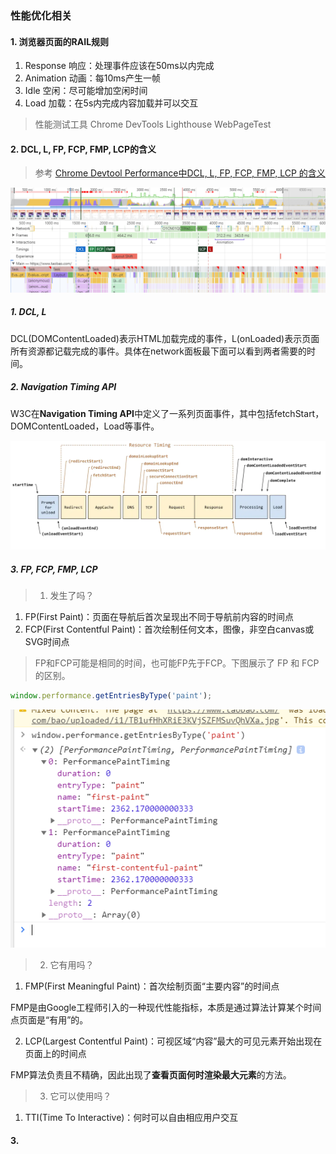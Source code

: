 ### 性能优化相关

#### 1. 浏览器页面的RAIL规则
1. Response 响应：处理事件应该在50ms以内完成
2. Animation 动画：每10ms产生一帧
3. Idle 空闲：尽可能增加空闲时间
4. Load 加载：在5s内完成内容加载并可以交互

> 性能测试工具 Chrome DevTools  Lighthouse  WebPageTest

#### 2. DCL, L, FP, FCP, FMP, LCP的含义

> 参考 [Chrome Devtool Performance中DCL, L, FP, FCP, FMP, LCP 的含义](https://juejin.im/post/6844904029936418824)

![image](https://github.com/AddJunZ/Front-End/blob/master/img/chrome-devtools-dashboard.png)


##### 1. DCL, L
DCL(DOMContentLoaded)表示HTML加载完成的事件，L(onLoaded)表示页面所有资源都记载完成的事件。具体在network面板最下面可以看到两者需要的时间。

##### 2. Navigation Timing API
W3C在**Navigation Timing API**中定义了一系列页面事件，其中包括fetchStart，DOMContentLoaded，Load等事件。

![image](https://github.com/AddJunZ/Front-End/blob/master/img/page-reload.png)

##### 3. FP, FCP, FMP, LCP

> 1. 发生了吗？

1. FP(First Paint)：页面在导航后首次呈现出不同于导航前内容的时间点
2. FCP(First Contentful Paint)：首次绘制任何文本，图像，非空白canvas或SVG时间点

> FP和FCP可能是相同的时间，也可能FP先于FCP。下图展示了 FP 和 FCP 的区别。

```js
window.performance.getEntriesByType('paint');
```

![image](https://github.com/AddJunZ/Front-End/blob/master/img/performance-paint.png)

> 2. 它有用吗？

1. FMP(First Meaningful Paint)：首次绘制页面“主要内容”的时间点

FMP是由Google工程师引入的一种现代性能指标，本质是通过算法计算某个时间点页面是“有用”的。

2. LCP(Largest Contentful Paint)：可视区域“内容”最大的可见元素开始出现在页面上的时间点

FMP算法负责且不精确，因此出现了**查看页面何时渲染最大元素**的方法。

> 3. 它可以使用吗？

1. TTI(Time To Interactive)：何时可以自由相应用户交互

#### 3. 